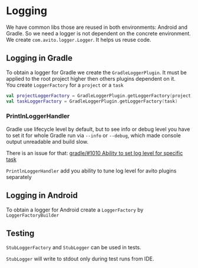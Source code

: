 # Logging

We have common libs those are reused in both environments: Android and Gradle. So we need a logger is not dependent on the concrete environment. \
We create `com.avito.logger.Logger`. It helps us reuse code. 

## Logging in Gradle

To obtain a logger for Gradle we create the `GradleLoggerPlugin`. It must be applied to the root project higher then others plugins dependent on it. \
You create `LoggerFactory` for a `project` or a `task`

```kotlin
val projectLoggerFactory = GradleLoggerPlugin.getLoggerFactory(project)
val taskLoggerFactory = GradleLoggerPlugin.getLoggerFactory(task)
```

### PrintlnLoggerHandler

Gradle use lifecycle level by default, but to see info or debug level you have to set it for whole Gradle run
via `--info` or `--debug`, which made console output unreadable and build slow.

There is an issue for
that: [gradle/#1010 Ability to set log level for specific task](https://github.com/gradle/gradle/issues/1010)

`PrintlnLoggerHandler` add you ability to tune log level for avito plugins separately

## Logging in Android

To obtain a logger for Android create a `LoggerFactory` by `LoggerFactoryBuilder`

## Testing

`StubLoggerFactory` and `StubLogger` can be used in tests.

`StubLogger` will write to stdout only during test runs from IDE.
